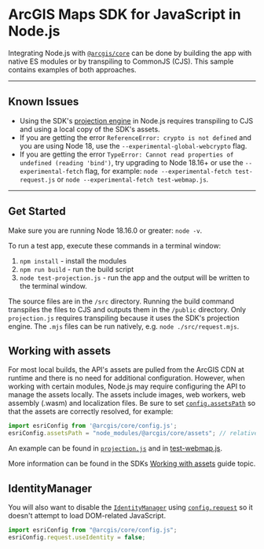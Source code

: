 # ArcGIS Maps SDK for JavaScript in Node.js

Integrating Node.js with [`@arcgis/core`](https://www.npmjs.com/package/@arcgis/core) can be done by building the app with native ES modules or by transpiling to CommonJS (CJS). This sample contains examples of both approaches.

---
## Known Issues
 
* Using the SDK's [projection engine](https://developers.arcgis.com/javascript/latest/api-reference/esri-geometry-projection.html) in Node.js requires transpiling to CJS and using a local copy of the SDK's assets.
* If you are getting the error `ReferenceError: crypto is not defined` and you are using Node 18, use the `--experimental-global-webcrypto` flag.
* If you are getting the error `TypeError: Cannot read properties of undefined (reading 'bind')`, try upgrading to Node 18.16+ or use the `--experimental-fetch` flag, for example: `node --experimental-fetch test-request.js` or `node --experimental-fetch test-webmap.js`.

---

## Get Started
Make sure you are running Node 18.16.0 or greater: `node -v`.

To run a test app, execute these commands in a terminal window:
1. `npm install` - install the modules
2. `npm run build` - run the build script
3. `node test-projection.js` - run the app and the output will be written to the terminal window.

The source files are in the `/src` directory. Running the build command transpiles the files to CJS and outputs them in the  `/public` directory. Only `projection.js` requires transpiling because it uses the SDK's projection engine. The `.mjs` files can be run natively, e.g. `node ./src/request.mjs`.

## Working with assets

For most local builds, the API's assets are pulled from the ArcGIS CDN at runtime and there is no need for additional configuration. However, when working with certain modules, Node.js may require configuring the API to manage the assets locally. The assets include images, web workers, web assembly (.wasm) and localization files. Be sure to set [`config.assetsPath`](https://developers.arcgis.com/javascript/latest/api-reference/esri-config.html#assetsPath) so that the assets are correctly resolved, for example:

```js
import esriConfig from '@arcgis/core/config.js';
esriConfig.assetsPath = "node_modules/@arcgis/core/assets"; // relative to when running in root
```

An example can be found in [`projection.js`](https://github.com/Esri/jsapi-resources/blob/master/esm-samples/jsapi-node/src/projection.js#L6) and in [test-webmap.js](https://github.com/Esri/jsapi-resources/blob/master/esm-samples/jsapi-node/test-webmap.js#L4-L5).

More information can be found in the SDKs [Working with assets](https://developers.arcgis.com/javascript/latest/es-modules/#working-with-assets) guide topic.

## IdentityManager

You will also want to disable the [`IdentityManager`](https://developers.arcgis.com/javascript/latest/api-reference/esri-identity-IdentityManager.html) using [`config.request`](https://developers.arcgis.com/javascript/latest/api-reference/esri-config.html#request) so it doesn't attempt to load DOM-related JavaScript.

```js
import esriConfig from "@arcgis/core/config.js";
esriConfig.request.useIdentity = false;
```
